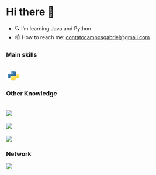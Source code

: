 # Hi there 👋

- 🔍 I’m learning Java and Python
- 📫 How to reach me: contatocamposgabriel@gmail.com

### Main skills
<div style="display: inline_block"><br>
  <img align="center" alt="Rafa-Python" height="30" width="40" src="https://raw.githubusercontent.com/devicons/devicon/master/icons/python/python-original.svg">

### Other Knowledge
<div style="display: inline_block"><br>
  <img align="center"
src="https://camo.githubusercontent.com/4a7c0b29478c7038b8cf53c72b63a5ccfa2308a04555f339f465e00547713163/68747470733a2f2f696d672e736869656c64732e696f2f62616467652f6d6963726f736f6674253230617a7572652d3030383944363f7374796c653d666f722d7468652d6261646765266c6f676f3d6d6963726f736f66742d617a757265266c6f676f436f6c6f723d7768697465">

<div style="display: inline_block"><br>
  <img align="center"
    src="https://img.shields.io/badge/Google_Cloud-4285F4?style=for-the-badge&logo=google-cloud&logoColor=white">

<div style="display: inline_block"><br>
    <img align="center"
src="https://img.shields.io/badge/MySQL-005C84?style=for-the-badge&logo=mysql&logoColor=white">

### Network
<div> 
  <a href="https://www.linkedin.com/in/gabrieldecampos/" target="_blank"><img src="https://img.shields.io/badge/-LinkedIn-%230077B5?style=for-the-badge&logo=linkedin&logoColor=white" target="_blank"></a> 
